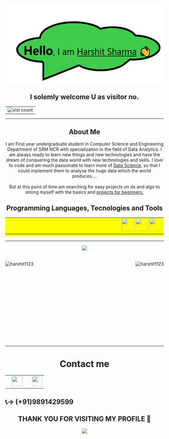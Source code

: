 <div align="center"><img src="https://github.com/Harshit1123/Harshit1123/blob/main/cache/name.jpeg" height="250"></div>

<div align="center"><table>
	<tr><h2>I solemly welcome U as visitor no.</h2></tr>
  <tr>
      <td><img src="https://profile-counter.glitch.me/harshit1123/count.svg" alt="vist count" height="50" /></td>
  </tr>
 </table></div>

 <hr>
<div align="center">
 <h2> About Me </h2></div>

<div align="center">
I am First year undergraduate student in Computer Science and Engineering Department of SRM NCR with specialization in the field of Data Analytics. I am always ready to learn new things and new technologies and have the dream of conquering the data world with new technologies and skills. I love to code and am much passionate to learn more of <u>Data Science</u>, so that I could implement them to analyse the huge data which the world produces....<br><br>
But at this point of time am searching for easy projects on ds and algo to strong myself with the basics and <u>projects for beginners.</u></div>

<div align="center">
<h2> Programming Languages, Tecnologies and Tools</h2>
<table height=60 width=60% bgcolor=yellow>
<tr>
<td>
<Marquee scollamount>
<scan>
 <img height="40" width="40" src="https://user-images.githubusercontent.com/64016811/90972902-8fb3a380-e53a-11ea-98cb-a2093c274d27.png" />
 <img height="40" width="40" src="https://user-images.githubusercontent.com/64016811/90973568-d1474d00-e540-11ea-9cea-82845add91a7.png"/>
 <img height="40" width="40" src="https://user-images.githubusercontent.com/64016811/90973537-89c0c100-e540-11ea-81c3-cf040aeaedb1.png"/>
 <img height="40" width="40" src="https://user-images.githubusercontent.com/64016811/90973303-744a9780-e53e-11ea-865f-e8582e7550a4.png"/>
 <img height="40" width="40" src="https://user-images.githubusercontent.com/64016811/90973308-7ca2d280-e53e-11ea-840e-6f2de883472d.png"/>
 <img height="40" width="40" src="https://user-images.githubusercontent.com/64016811/90973313-8af0ee80-e53e-11ea-8b0e-7e46a9b3c75e.png"/>
 <img height="40" width="40" src="https://user-images.githubusercontent.com/64016811/90973342-cf7c8a00-e53e-11ea-9684-00faacadbd14.png"/>
 <img height="40" width="40" src="https://user-images.githubusercontent.com/64016811/90973347-dc00e280-e53e-11ea-8072-7dd69c270cd9.png"/>
 <img height="40" width="40" src="https://user-images.githubusercontent.com/64016811/90974102-b0cdc180-e545-11ea-93df-cfba3bceeeba.png" />
 <img height="40" width="40" src="https://user-images.githubusercontent.com/64016811/90973940-48caab80-e544-11ea-9369-9854cce9b94e.png" />
 <img height="40" width="40" src="https://user-images.githubusercontent.com/64016811/90973861-9b579800-e543-11ea-9a15-13c79ec872b9.png" />
 <img height="40" width="40" src="https://camo.githubusercontent.com/1d3ac37d20c0c66419bacaedb107d28f62ad1ae15bb268fbfa04aa0fd12cb59f/68747470733a2f2f696d672e69636f6e73382e636f6d2f636f6c6f722f33302f77696e646f77732d31302e706e67" />
 <img height="40" width="40" src="https://user-images.githubusercontent.com/64016811/90977455-5ba0a880-e563-11ea-8ba9-e975452f2d68.png" />
 <img height="40" width="40" src="https://camo.githubusercontent.com/fc3ceca631ddece7cc9575effb1274ea33b2cad1708ceb9333ab8de5eac4007b/68747470733a2f2f696d672e69636f6e73382e636f6d2f636f6c6f722f32352f6769742e706e67" />
 <img height="40" width="40" src="https://user-images.githubusercontent.com/64016811/90981071-9b27be80-e57c-11ea-8950-c3ebd08bb399.png" />
 <img height="40" width="40" src="https://raw.githubusercontent.com/github/explore/80688e429a7d4ef2fca1e82350fe8e3517d3494d/topics/tensorflow/tensorflow.png" />
 <img height="40" width="40" src="https://camo.githubusercontent.com/0b1d424e1e257bdabfb4f19f26e57721a09e9c50c4afb02c8ec670e402da8df7/68747470733a2f2f696d672e69636f6e73382e636f6d2f636f6c6f722f32352f76697375616c2d73747564696f2d636f64652d323031392e706e67" />
</scan></Marquee></td></tr></table></div>
 <hr>
<div align="center">
	<img src="https://github-readme-stats1.vercel.app/api?username=harshit1123&show_icons=true&theme=blue-green)"> <br><br>
</div>

<p><img align="left" &nbsp src="https://github-readme-stats.vercel.app/api/top-langs?username=harshit1123&show_icons=true&locale=en&layout=compact" alt="harshit1123" /></p>


<p><img align="right" src="https://github-readme-streak-stats.herokuapp.com/?user=harshit1123&" alt="harshit1123" /></p>
<br><br><br><br><br><br><br><br><br><br><br><br><br><br><br><hr>
<div align="center" >
<h1>Contact me</h1>
<table  >
<tr><td>
<a href="https://mail.google.com/mail/u/0/?fs=1&tf=cm&to=harshit2neeraj@gmail.com&body=Respected%20Sir" title="Gmail"><i style="margin-right: 0.9em; color: #FFFFFF;" class="icon-home icon-4x"></i><img height="32" width="36" src="https://fonts.gstatic.com/s/i/productlogos/gmail_2020q4/v8/192px.svg" /></a>
								&nbsp&nbsp&nbsp&nbsp
<a href="https://www.linkedin.com/in/harshit-sharma-401447202/" title="Linkedin"><i style="margin-right: 0.5em;" class="icon-home icon-4x"></i><img height="32" width="32" src="https://user-images.githubusercontent.com/64016811/90974022-11a8ca00-e545-11ea-96a5-945e6704f134.png" /></a></td></tr></table>
</div>
<p align="center"><h2><B>📞-> (+91)9891429599 </B></h2></p>
<div align="center">
	<h2>THANK YOU FOR VISITING MY PROFILE 🙏</h2>
	<img src="https://github.com/rajput2107/rajput2107/blob/master/Assets/Handshake.gif" height="88px" /> 
</div>
